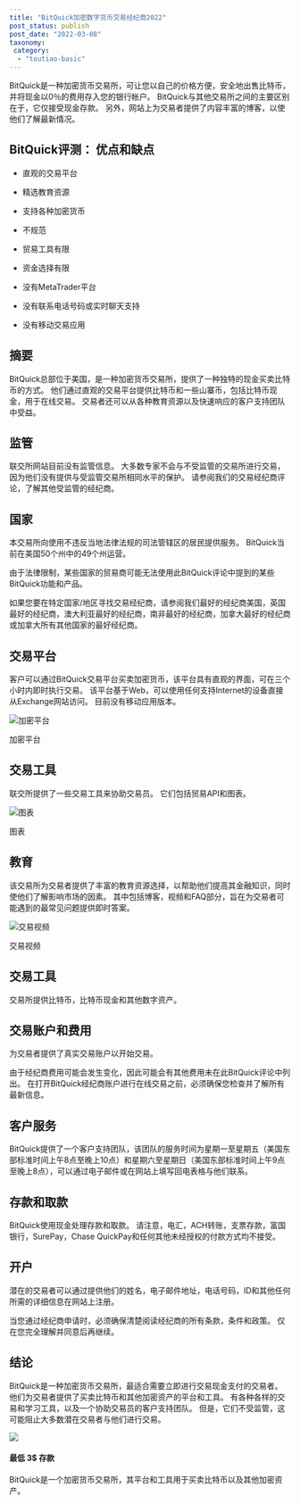 ```yaml
---
title: "BitQuick加密数字货币交易经纪商2022"
post_status: publish
post_date: "2022-03-08"
taxonomy:
 category: 
  - "toutiao-basic"
---
```


BitQuick是一种加密货币交易所，可让您以自己的价格方便，安全地出售比特币，并将现金以0％的费用存入您的银行帐户。 BitQuick与其他交易所之间的主要区别在于，它仅接受现金存款。 另外，网站上为交易者提供了内容丰富的博客，以使他们了解最新情况。

## BitQuick评测： 优点和缺点

- 直观的交易平台
    
- 精选教育资源
    
- 支持各种加密货币
    
- 不规范
    
- 贸易工具有限
    
- 资金选择有限
    
- 没有MetaTrader平台
    
- 没有联系电话号码或实时聊天支持
    
- 没有移动交易应用
    

## 摘要

BitQuick总部位于美国，是一种加密货币交易所，提供了一种独特的现金买卖比特币的方式。 他们通过直观的交易平台提供比特币和一些山寨币，包括比特币现金，用于在线交易。 交易者还可以从各种教育资源以及快速响应的客户支持团队中受益。

## 监管

联交所网站目前没有监管信息。 大多数专家不会与不受监管的交易所进行交易，因为他们没有提供与受监管交易所相同水平的保护。 请参阅我们的交易经纪商评论，了解其他受监管的经纪商。

## 国家

本交易所向使用不违反当地法律法规的司法管辖区的居民提供服务。 BitQuick当前在美国50个州中的49个州运营。

由于法律限制，某些国家的贸易商可能无法使用此BitQuick评论中提到的某些BitQuick功能和产品。

如果您要在特定国家/地区寻找交易经纪商，请参阅我们最好的经纪商美国，英国最好的经纪商，澳大利亚最好的经纪商，南非最好的经纪商，加拿大最好的经纪商或加拿大所有其他国家的最好经纪商。

## 交易平台

客户可以通过BitQuick交易平台买卖加密货币，该平台具有直观的界面，可在三个小时内即时执行交易。 该平台基于Web，可以使用任何支持Internet的设备直接从Exchange网站访问。 目前没有移动应用版本。

![加密平台](https://cdn.fendou.la/funstoutiao/2020/12/BitQuick-Review-Crypto-Platform-1024x799.jpg "加密平台")

加密平台

## 交易工具

联交所提供了一些交易工具来协助交易员。 它们包括贸易API和图表。

![图表](https://cdn.fendou.la/funstoutiao/2020/12/BitQuick-Review-Charts.jpg "图表")

图表

## 教育

该交易所为交易者提供了丰富的教育资源选择，以帮助他们提高其金融知识，同时使他们了解影响市场的因素。 其中包括博客，视频和FAQ部分，旨在为交易者可能遇到的最常见问题提供即时答案。

![交易视频](https://cdn.fendou.la/funstoutiao/2020/12/BitQuick-Review-Videos-1024x293.jpg "交易视频")

交易视频

## 交易工具

交易所提供比特币，比特币现金和其他数字资产。

## 交易账户和费用

为交易者提供了真实交易账户以开始交易。

由于经纪商费用可能会发生变化，因此可能会有其他费用未在此BitQuick评论中列出。 在打开BitQuick经纪商账户进行在线交易之前，必须确保您检查并了解所有最新信息。

## 客户服务

BitQuick提供了一个客户支持团队，该团队的服务时间为星期一至星期五（美国东部标准时间上午8点至晚上10点）和星期六至星期日（美国东部标准时间上午9点至晚上8点），可以通过电子邮件或在网站上填写回电表格与他们联系。

## 存款和取款

BitQuick使用现金处理存款和取款。 请注意，电汇，ACH转账，支票存款，富国银行，SurePay，Chase QuickPay和任何其他未经授权的付款方式均不接受。

## 开户

潜在的交易者可以通过提供他们的姓名，电子邮件地址，电话号码，ID和其他任何所需的详细信息在网站上注册。

当您通过经纪商申请时，必须确保清楚阅读经纪商的所有条款，条件和政策。 仅在您完全理解并同意后再继续。

## 结论

BitQuick是一种加密货币交易所，最适合需要立即进行交易现金支付的交易者。 他们为交易者提供了买卖比特币和其他加密资产的平台和工具。 有各种各样的交易和学习工具，以及一个协助交易员的客户支持团队。 但是，它们不受监管，这可能阻止大多数潜在交易者与他们进行交易。

![](https://cdn.fendou.la/funstoutiao/2020/12/BitQuick-Logo.png)

#### 最低 **3$** 存款

BitQuick是一个加密货币交易所，其平台和工具用于买卖比特币以及其他加密资产。
